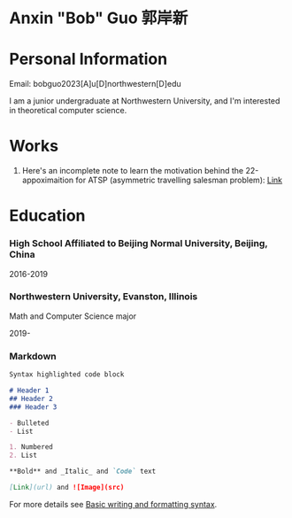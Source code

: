 # Anxin "Bob" Guo 郭岸新

# Personal Information
Email: bobguo2023[A]u[D]northwestern[D]edu

I am a junior undergraduate at Northwestern University, and I'm interested in theoretical computer science. 

# Works
1. Here's an incomplete note to learn the motivation behind the 22-appoximaition for ATSP (asymmetric travelling salesman problem): [Link](https://drive.google.com/file/d/1FlF5x-ewael9xvGGb1TfJctMKPFgQ6DK/view?usp=sharing)

# Education
### High School Affiliated to Beijing Normal University, Beijing, China
2016-2019

### Northwestern University, Evanston, Illinois
Math and Computer Science major

2019-



### Markdown

```markdown
Syntax highlighted code block

# Header 1
## Header 2
### Header 3

- Bulleted
- List

1. Numbered
2. List

**Bold** and _Italic_ and `Code` text

[Link](url) and ![Image](src)
```

For more details see [Basic writing and formatting syntax](https://docs.github.com/en/github/writing-on-github/getting-started-with-writing-and-formatting-on-github/basic-writing-and-formatting-syntax).
